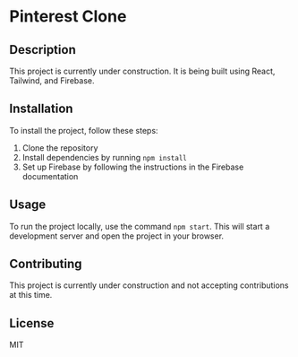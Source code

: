 # Pinterest Clone

## Description

This project is currently under construction. It is being built using React, Tailwind, and Firebase.

## Installation

To install the project, follow these steps:

1. Clone the repository
2. Install dependencies by running `npm install`
3. Set up Firebase by following the instructions in the Firebase documentation

## Usage

To run the project locally, use the command `npm start`. This will start a development server and open the project in your browser.

## Contributing

This project is currently under construction and not accepting contributions at this time.

## License

MIT
